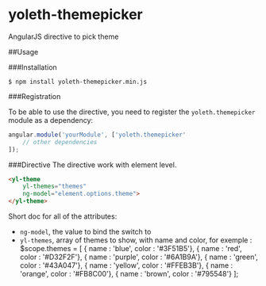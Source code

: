 yoleth-themepicker
========================

AngularJS directive to pick theme

##Usage

###Installation

```shell
$ npm install yoleth-themepicker.min.js
```

###Registration

To be able to use the directive, you need to register the `yoleth.themepicker` module as a dependency:

```javascript
angular.module('yourModule', ['yoleth.themepicker'
    // other dependencies
]);
```

###Directive
The directive work with element level.

```html
<yl-theme
    yl-themes="themes"
    ng-model="element.options.theme">
</yl-theme>
```

Short doc for all of the attributes:

* `ng-model`, the value to bind the switch to
* `yl-themes`, array of themes to show, with name and color, for exemple :
    $scope.themes       = [
        { name : 'blue', color : '#3F51B5'},
        { name : 'red', color : '#D32F2F'},
        { name : 'purple', color : '#6A1B9A'},
        { name : 'green', color : '#43A047'},
        { name : 'yellow', color : '#FFEB3B'},
        { name : 'orange', color : '#FB8C00'},
        { name : 'brown', color : '#795548'}
    ];